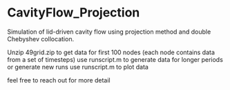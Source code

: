 # CavityFlow_Projection
Simulation of lid-driven cavity flow using projection method and double Chebyshev collocation.

Unzip 49grid.zip to get data for first 100 nodes (each node contains data from a set of timesteps)
use runscript.m to generate data for longer periods or generate new runs
use runscript.m to plot data

feel free to reach out for more detail

